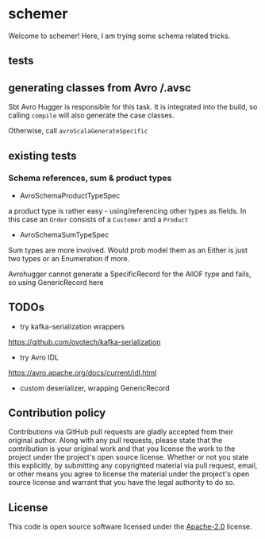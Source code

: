 # schemer #

Welcome to schemer! Here, I am trying some schema related tricks.

## tests

## generating classes from Avro /.avsc

Sbt Avro Hugger is responsible for this task. It is integrated into the build, so calling `compile` will also generate the case classes. 

Otherwise, call `avroScalaGenerateSpecific`

## existing tests

### Schema references, sum & product types

* AvroSchemaProductTypeSpec

a product type is rather easy - using/referencing other types as fields. In this case an `Order`
 consists of a `Customer` and a `Product`

* AvroSchemaSumTypeSpec

Sum types are more involved. Would prob model them as an Either is just two types or an Enumeration if more. 

Avrohugger cannot generate a SpecificRecord for the AllOF type and fails, so using GenericRecord here

## TODOs

* try kafka-serialization wrappers

https://github.com/ovotech/kafka-serialization

* try Avro IDL

https://avro.apache.org/docs/current/idl.html

* custom deserializer, wrapping GenericRecord

## Contribution policy ##

Contributions via GitHub pull requests are gladly accepted from their original author. Along with
any pull requests, please state that the contribution is your original work and that you license
the work to the project under the project's open source license. Whether or not you state this
explicitly, by submitting any copyrighted material via pull request, email, or other means you
agree to license the material under the project's open source license and warrant that you have the
legal authority to do so.

## License ##

This code is open source software licensed under the
[Apache-2.0](http://www.apache.org/licenses/LICENSE-2.0) license.
